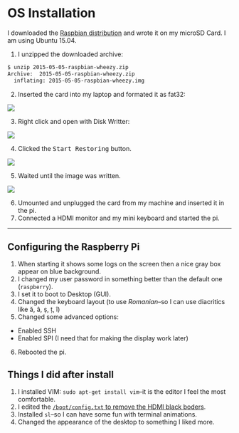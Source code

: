 # OS Installation

I downloaded the [Raspbian distribution](https://www.raspberrypi.org/downloads/raspbian/) and wrote it on my microSD Card.
I am using Ubuntu 15.04.

 1. I unzipped the downloaded archive:
 
 ```sh
 $ unzip 2015-05-05-raspbian-wheezy.zip 
 Archive:  2015-05-05-raspbian-wheezy.zip
   inflating: 2015-05-05-raspbian-wheezy.img 
 ```
 
 2. Inserted the card into my laptop and formated it as fat32:
 
   ![](http://i.imgur.com/Kyf7crT.png)
   
 3. Right click and open with Disk Writter:
 
   ![](http://i.imgur.com/RWc88dG.png)
   
 4. Clicked the <kbd>Start Restoring</kbd> button.
 
   ![](http://i.imgur.com/lkaObGR.png)
   
 5. Waited until the image was written.
 
   ![](http://i.imgur.com/Aao1Ugl.png)
 
 6. Umounted and unplugged the card from my machine and inserted it in the pi.
 7. Connected a HDMI monitor and my mini keyboard and started the pi.

---

## Configuring the Raspberry Pi

 1. When starting it shows some logs on the screen then a nice gray box appear on blue background.
 2. I changed my user password in something better than the default one (`raspberry`).
 3. I set it to boot to Desktop (GUI).
 4. Changed the keyboard layout (to use *Romanian*–so I can use diacritics like ă, â, ș, ț, î)
 5. Changed some advanced options:
   - Enabled SSH
   - Enabled SPI (I need that for making the display work later)
 6. Rebooted the pi.

## Things I did after install

 1. I installed VIM: `sudo apt-get install vim`–it is the editor I feel the most comfortable.
 2. I edited the [`/boot/config.txt` to remove the HDMI black boders](/troubles/hdmi-black-borders.md).
 3. Installed `sl`–so I can have some fun with terminal animations.
 4. Changed the appearance of the desktop to something I liked more.
